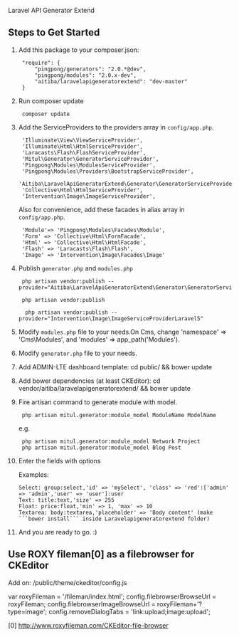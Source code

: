 Laravel API Generator Extend

Steps to Get Started
---------------------

1. Add this package to your composer.json:
  
        "require": {
            "pingpong/generators": "2.0.*@dev",
            "pingpong/modules": "2.0.x-dev",
            "aitiba/laravelapigeneratorextend": "dev-master"
        }
  
2. Run composer update

        composer update
    
3. Add the ServiceProviders to the providers array in ```config/app.php```.<br>

        'Illuminate\View\ViewServiceProvider',
        'Illuminate\Html\HtmlServiceProvider',
        'Laracasts\Flash\FlashServiceProvider',
        'Mitul\Generator\GeneratorServiceProvider',
        'Pingpong\Modules\ModulesServiceProvider',
        'Pingpong\Modules\Providers\BootstrapServiceProvider',
        'Aitiba\LaravelApiGeneratorExtend\Generator\GeneratorServiceProvider',
        'Collective\Html\HtmlServiceProvider',
        'Intervention\Image\ImageServiceProvider',

   Also for convenience, add these facades in alias array in ```config/app.php```.

        'Module'=> 'Pingpong\Modules\Facades\Module',
        'Form' => 'Collective\Html\FormFacade',
        'Html' => 'Collective\Html\HtmlFacade',
        'Flash' => 'Laracasts\Flash\Flash',
        'Image' => 'Intervention\Image\Facades\Image'

4. Publish ```generator.php``` and ```modules.php```

        php artisan vendor:publish --provider="Aitiba\LaravelApiGeneratorExtend\Generator\GeneratorServiceProvider"

        php artisan vendor:publish

         php artisan vendor:publish --provider="Intervention\Image\ImageServiceProviderLaravel5"

5. Modify ```modules.php``` file to your needs.On Cms, change 'namespace' => 'Cms\Modules', and 'modules' => app_path('Modules').

6. Modify ```generator.php``` file to your needs.

7. Add ADMIN-LTE dashboard template: cd public/ && bower update

8. Add bower dependencies (at least CKEditor):  cd vendor/aitiba/laravelapigeneratorextend/ && bower update

9. Fire artisan command to generate module with model.

        php artisan mitul.generator:module_model ModuleName ModelName
        
    e.g.
    
        php artisan mitul.generator:module_model Network Project
        php artisan mitul.generator:module_model Blog Post
 
11. Enter the fields with options<br>

    Examples:
        
        Select: group:select,'id' => 'mySelect', 'class' => 'red':['admin' => 'admin','user' => 'user']:user
        Text: title:text,'size' => 255
        Float: price:float,'min' => 1, 'max' => 10
        Textarea: body:textarea,'placeholder' => 'Body content' (make ```bower install``` inside Laravelapigeneratorextend folder)

12. And you are ready to go. :)


Use ROXY fileman[0] as a filebrowser for CKEditor
----------------------------------------------

Add on: /public/theme/ckeditor/config.js

var roxyFileman = '/fileman/index.html';
config.filebrowserBrowseUrl = roxyFileman;
config.filebrowserImageBrowseUrl = roxyFileman+'?type=image';
config.removeDialogTabs = 'link:upload;image:upload';

[0] http://www.roxyfileman.com/CKEditor-file-browser